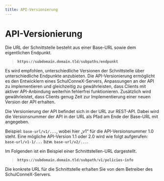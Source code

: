 ```yaml
---
title: API-Versionierung
---
```


# API-Versionierung

Die URL der Schnittstelle besteht aus einer Base-URL sowie dem eigentlichen Endpunkt.

> **`https://subdomain.domain.tld/subpaths/endpunkt`**

Es wird empfohlen, unterschiedliche Versionen der Schnittstelle über unterschiedliche Endpunkte anzubieten. Die API-Versionierung ermöglicht es den Entwicklern eines SchulConneX-Servers, Anpassungen an der API zu implementieren und gleichzeitig zu gewährleisten, dass Clients mit aktiver API-Anbindung weiterhin fehlerfrei funktionieren. Zusätzlich wird gewährleistet, dass Clients genug Zeit zur Implementierung einer neuen Version der API erhalten.

Die Versionierung der API befindet sich in der URL zur REST-API. Dabei wird die Versionsnummer der API in der URL als Pfad am Ende der Base-URL mit angegeben.

Beispiel: `base-url/v1/...`, wobei hier „v1“ für die API-Versionsnummer 1.0 steht. Eine mögliche API-Version 1.1 oder 2.0 wird wie folgt aufgerufen: `base-url/v1-1/...` bzw. `base-url/v2/...`.

Im Folgenden ist ein Beispiel einer Schnittstellen-URL dargestellt.

> **`https://subdomain.domain.tld/subpath/v1/policies-info`**

Die konkrete URL für die Schnittstelle erhalten Sie von dem Betreiber des SchulConneX-Servers.